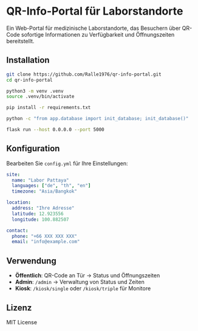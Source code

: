 # QR-Info-Portal für Laborstandorte

Ein Web-Portal für medizinische Laborstandorte, das Besuchern über QR-Code sofortige Informationen zu Verfügbarkeit und Öffnungszeiten bereitstellt.

## Installation

```bash
git clone https://github.com/Ralle1976/qr-info-portal.git
cd qr-info-portal

python3 -m venv .venv
source .venv/bin/activate

pip install -r requirements.txt

python -c "from app.database import init_database; init_database()"

flask run --host 0.0.0.0 --port 5000
```

## Konfiguration

Bearbeiten Sie `config.yml` für Ihre Einstellungen:

```yaml
site:
  name: "Labor Pattaya"
  languages: ["de", "th", "en"]
  timezone: "Asia/Bangkok"

location:
  address: "Ihre Adresse"
  latitude: 12.923556
  longitude: 100.882507

contact:
  phone: "+66 XXX XXX XXX"
  email: "info@example.com"
```

## Verwendung

- **Öffentlich**: QR-Code an Tür → Status und Öffnungszeiten
- **Admin**: `/admin` → Verwaltung von Status und Zeiten
- **Kiosk**: `/kiosk/single` oder `/kiosk/triple` für Monitore

## Lizenz

MIT License